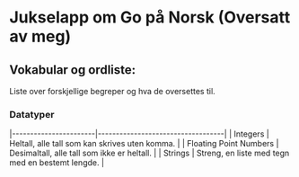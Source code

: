 # Jukselapp om Go på Norsk (Oversatt av meg)

## Vokabular og ordliste:

Liste over forskjellige begreper og hva de oversettes til.

### Datatyper

|-----------------------|-----------------------------------|
| Integers | Heltall, alle tall som kan skrives uten komma. |
| Floating Point Numbers | Desimaltall, alle tall som ikke er heltall. |
| Strings | Streng, en liste med tegn med en bestemt lengde. |
